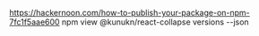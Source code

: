 https://hackernoon.com/how-to-publish-your-package-on-npm-7fc1f5aae600
npm view @kunukn/react-collapse versions --json
